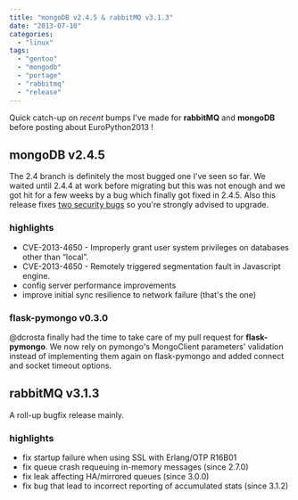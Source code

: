 ```yaml
---
title: "mongoDB v2.4.5 & rabbitMQ v3.1.3"
date: "2013-07-10"
categories: 
  - "linux"
tags: 
  - "gentoo"
  - "mongodb"
  - "portage"
  - "rabbitmq"
  - "release"
---
```


Quick catch-up on _recent_ bumps I've made for **rabbitMQ** and **mongoDB** before posting about EuroPython2013 !

## mongoDB v2.4.5

The 2.4 branch is definitely the most bugged one I've seen so far. We waited until 2.4.4 at work before migrating but this was not enough and we got hit for a few weeks by a bug which finally got fixed in 2.4.5. Also this release fixes [two security bugs](https://bugs.gentoo.org/show_bug.cgi?id=475750) so you're strongly advised to upgrade.

### highlights

- CVE-2013-4650 - Improperly grant user system privileges on databases other than “local”.
- CVE-2013-4650 - Remotely triggered segmentation fault in Javascript engine.
- config server performance improvements
- improve initial sync resilience to network failure (that's the one)

### flask-pymongo v0.3.0

@dcrosta finally had the time to take care of my pull request for **flask-pymongo**. We now rely on pymongo's MongoClient parameters' validation instead of implementing them again on flask-pymongo and added connect and socket timeout options.

## rabbitMQ v3.1.3

A roll-up bugfix release mainly.

### highlights

- fix startup failure when using SSL with Erlang/OTP R16B01
- fix queue crash requeuing in-memory messages (since 2.7.0)
- fix leak affecting HA/mirrored queues (since 3.0.0)
- fix bug that lead to incorrect reporting of accumulated stats (since 3.1.2)
